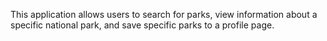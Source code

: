 This application allows users to search for parks, view information about a specific national park, and save specific parks to a profile page. 

